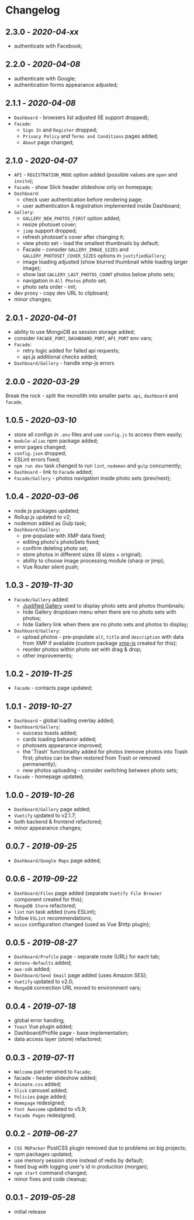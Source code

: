 # Changelog

## **2.3.0** - *2020-04-xx*
* authenticate with Facebook;

## **2.2.0** - *2020-04-08*
* authenticate with Google;
* authentication forms appearance adjusted;

## **2.1.1** - *2020-04-08*
* `Dashboard` - browsers list adjusted (IE support dropped);
* `Facade`:
    * `Sign In` and `Register` dropped;
    * `Privacy Policy` and `Terms and Conditions` pages added;
    * `About` page changed;

## **2.1.0** - *2020-04-07*
* `API` - `REGISTRATION_MODE` option added (possible values are `open` and `invite`);
* `Facade` - show Slick header slideshow only on homepage;
* `Dashboard`:
    * check user authentication before rendering page;
    * user authentication & registration implemented inside Dashboard;
* `Gallery`:
    * `GALLERY_NEW_PHOTOS_FIRST` option added;
    * resize photoset cover;
    * `jimp` support dropped;
    * refresh photoset's cover after changing it;
    * view photo set - load the smallest thumbnails by default;
    * Facade - consider `GALLERY_IMAGE_SIZES` and `GALLERY_PHOTOSET_COVER_SIZES` options in `justifiedGallery`;
    * image loading adjusted (show blurred thumbnail while loading larger image);
    * show last `GALLERY_LAST_PHOTOS_COUNT` photos below photo sets;
    * navigation in `All Photos` photo set;
    * photo sets order - init;
* dev proxy - copy dev URL to clipboard;
* minor changes;

## **2.0.1** - *2020-04-01*
* ability to use MongoDB as session storage added;
* consider `FACADE_PORT`, `DASHBOARD_PORT`, `API_PORT` env vars;
* `Facade`:
    * retry logic added for failed api requests;
    * api.js additional checks added;
* `Dashboard/Gallery` - handle xmp-js errors


## **2.0.0** - *2020-03-29*
Break the rock - split the monolith into smaller parts: `api`, `dashboard` and `facade`.

## **1.0.5** - *2020-03-10*
* store all configs in `.env` files and use `config.js` to access them easily;
* `module-alias` npm package added;
* error pages changed;
* `config.json` dropped;
* ESLint errors fixed;
* `npm run dev` task changed to run `lint`, `nodemon` and `gulp` concurrently;
* `Dashboard` - link to `Facade` added;
* `Facade/Gallery` - photos navigation inside photo sets (prev/next);

## **1.0.4** - *2020-03-06*
* node.js packages updated;
* Rollup.js updated to v2;
* nodemon added as Gulp task;
* `Dashboard/Gallery`:
    * pre-populate with XMP data fixed;
    * editing photo's photoSets fixed;
    * confirm deleting photo set;
    * store photos in different sizes (6 sizes + original);
    * ability to choose image processing module (sharp or jimp);
    * Vue Router silent push;

## **1.0.3** - *2019-11-30*
* `Facade/Gallery` added:
    * [Justified Gallery](http://miromannino.github.io/Justified-Gallery) used to display photo sets and photos thumbnails;
    * hide Gallery dropdown menu when there are no photo sets with photos;
    * hide Gallery link when there are no photo sets and photos to display;
* `Dashboard/Gallery`:
    * upload photos - pre-populate `alt`, `title` and `description` with data from XMP if available (custom package [xmp-js](https://www.npmjs.com/package/xmp-js) created for this);
    * reorder photos within photo set with drag & drop;
    * other improvements;

## **1.0.2** - *2019-11-25*
* `Facade` - contacts page updated;

## **1.0.1** - *2019-10-27*
* `Dashboard` - global loading overlay added;
* `Dashboard/Gallery`:
    * success toasts added;
    * cards loading behavior added;
    * photosets appearance improved;
    * the 'Trash' functionality added for photos (remove photos into Trash first; photos can be then restored from Trash or removed permanently);
    * new photos uploading - consider switching between photo sets;
* `Facade` - homepage updated;

## **1.0.0** - *2019-10-26*
* `Dashboard/Gallery` page added;
* `Vuetify` updated to v2.1.7;
* both backend & frontend refactored;
* minor appearance changes;

## **0.0.7** - *2019-09-25*
* `Dashboard/Google Maps` page added;

## **0.0.6** - *2019-09-22*
* `Dashboard/Files` page added (separate `Vuetify File Browser` component created for this);
* `MongoDB Store` refactored;
* `lint` run task added (runs ESLint);
* follow `ESLint` recommendations;
* `axios` configuration changed (used as Vue $http plugin);

## **0.0.5** - *2019-08-27*
* `Dashboard/Profile` page - separate route (URL) for each tab;
* `dotenv-defaults` added;
* `aws-sdk` added;
* `Dashboard/Send Email` page added (uses Amazon SES);
* `Vuetify` updated to v2.0;
* `MongoDB` connection URL moved to environment vars;


## **0.0.4** - *2019-07-18*
* global error handing;
* `Toast` Vue plugin added;
* Dashboard/Profile page - base implementation;
* data access layer (store) refactored;


## **0.0.3** - *2019-07-11*
* `Welcome` part renamed to `Facade`;
* facade - header slideshow added;
* `Animate.css` added;
* `Slick` carousel added;
* `Policies` page added;
* `Homepage` redesigned;
* `Font Awesome` updated to v5.9;
* `Facade Pages` redesigned;


## **0.0.2** - *2019-06-27*
* `CSS MQPacker` PostCSS plugin removed due to problems on big projects;
* npm packages updated;
* use memory session store instead of redis by default;
* fixed bug with logging user's id in production (morgan);
* `npm start` command changed;
* minor fixes and code cleanup;


## **0.0.1** - *2019-05-28*
* initial release